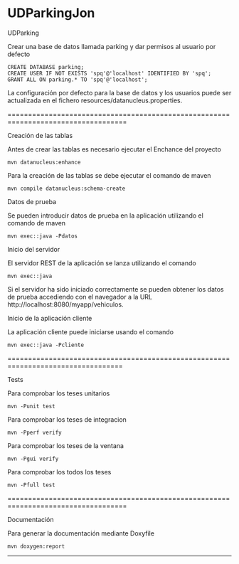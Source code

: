 # UDParkingJon
UDParking

Crear una base de datos llamada parking y dar permisos al usuario por defecto

    CREATE DATABASE parking;
    CREATE USER IF NOT EXISTS 'spq'@'localhost' IDENTIFIED BY 'spq';
    GRANT ALL ON parking.* TO 'spq'@'localhost';

La configuración por defecto para la base de datos y los usuarios puede ser actualizada en el fichero resources/datanucleus.properties.

===================================================================================


Creación de las tablas

Antes de crear las tablas es necesario ejecutar el Enchance del proyecto

    mvn datanucleus:enhance

Para la creación de las tablas se debe ejecutar el comando de maven

    mvn compile datanucleus:schema-create

Datos de prueba

Se pueden introducir datos de prueba en la aplicación utilizando el comando de maven

    mvn exec::java -Pdatos

Inicio del servidor

El servidor REST de la aplicación se lanza utilizando el comando

    mvn exec::java

Si el servidor ha sido iniciado correctamente se pueden obtener los datos de prueba accediendo con el navegador a la URL http://localhost:8080/myapp/vehiculos.


Inicio de la aplicación cliente

La aplicación cliente puede iniciarse usando el comando

    mvn exec::java -Pcliente
  
==================================================================================

Tests

Para comprobar los teses unitarios

    mvn -Punit test
    
Para comprobar los teses de integracion

    mvn -Pperf verify
    
Para comprobar los teses de la ventana

    mvn -Pgui verify
    
Para comprobar los todos los teses

    mvn -Pfull test
    
===================================================================================

Documentación

Para generar la documentación mediante Doxyfile
    
    mvn doxygen:report
    
 -------------------------------------------------------------------------------   
